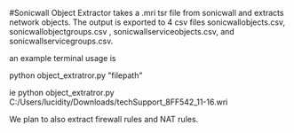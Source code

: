#Sonicwall Object Extractor
takes a .mri tsr file from sonicwall and extracts network objects. The output is exported to 4 csv files sonicwallobjects.csv, sonicwallobjectgroups.csv , sonicwallserviceobjects.csv, and sonicwallservicegroups.csv. 

an example terminal usage  is 

python object_extratror.py "filepath"

ie
python object_extratror.py C:/Users/lucidity/Downloads/techSupport_8FF542_11-16.wri

We plan to also extract firewall rules and NAT rules. 
